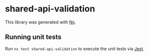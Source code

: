 # shared-api-validation

This library was generated with [Nx](https://nx.dev).

## Running unit tests

Run `nx test shared-api-validation` to execute the unit tests via [Jest](https://jestjs.io).
